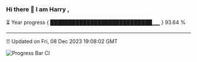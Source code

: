 ### Hi there 👋 I am Harry , 

⏳ Year progress { ████████████████████████████▁▁ } 93.64 %

---

⏰ Updated on Fri, 08 Dec 2023 19:08:02 GMT

![Progress Bar CI](https://github.com/duykhang68/duykhang68/workflows/Progress%20Bar%20CI/badge.svg)
